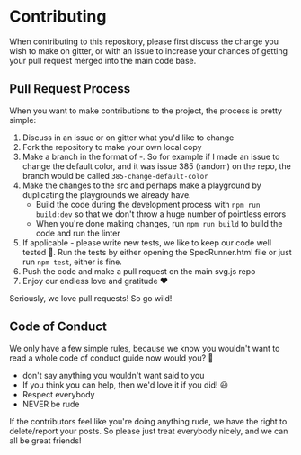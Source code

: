 
# Contributing

When contributing to this repository, please first discuss the change you wish to make on gitter, or with an issue to increase your chances of getting your pull request merged into the main code base.


## Pull Request Process

When you want to make contributions to the project, the process is pretty simple:

1. Discuss in an issue or on gitter what you'd like to change
2. Fork the repository to make your own local copy
3. Make a branch in the format of <issue-number>-<friendly-name>. So for example if I made an issue to change the default color, and it was issue 385 (random) on the repo, the branch would be called `385-change-default-color`
4. Make the changes to the src and perhaps make a playground by duplicating the playgrounds we already have.
    - Build the code during the development process with `npm run build:dev` so that we don't throw a huge number of pointless errors
    - When you're done making changes, run `npm run build` to build the code and run the linter
5. If applicable - please write new tests, we like to keep our code well tested 🎉. Run the tests by either opening the SpecRunner.html file or just run `npm test`, either is fine.
6. Push the code and make a pull request on the main svg.js repo
7. Enjoy our endless love and gratitude ❤️

Seriously, we love pull requests! So go wild!


## Code of Conduct

We only have a few simple rules, because we know you wouldn't want to read a whole code of conduct guide now would you? 🤡

- don't say anything you wouldn't want said to you
- If you think you can help, then we'd love it if you did! 😃
- Respect everybody
- NEVER be rude

If the contributors feel like you're doing anything rude, we have the right to delete/report your posts. So please just treat everybody nicely, and we can all be great friends!
